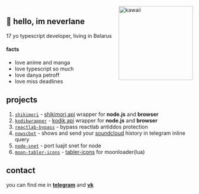 <img align='right' src='https://i.imgur.com/ZWz4fau.jpeg' alt='kawaii' width='200px'/>

## 👋 hello, im neverlane

17 yo typescript developer, living in Belarus

#### facts
- love anime and manga
- love typescript so much
- love danya petroff
- love miss deadlines

## projects

1. [`shikimori`](https://github.com/neverlane/shikimori) - [shikimori api](https://shikimori.one/api/doc) wrapper for **node.js** and **browser**
2. [`kodikwrapper`](https://github.com/thedvxchsquad/kodikwrapper) - [kodik api](https://bd.kodik.biz/api/info) wrapper for **node.js** and **browser**
3. [`reactlab-bypass`](https://github.com/neverlane/reactlab-bypass) - bypass reactlab antiddos protection
4. [`nowscbot`](https://github.com/neverlane/nowscbot) - shows and send your [soundcloud](https://soundcloud.com) history in telegram inline query
5. [`node-snet`](https://github.com/neverlane/node-snet) - port luajit snet for node
6. [`moon-tabler-icons`](https://github.com/neverlane/moon-tabler-icons) - [tabler-icons](https://github.com/tabler/tabler-icons) for moonloader(lua)

## contact

you can find me in [**telegram**](https://neverlane.t.me/) and [**vk**](https://vk.com/neverlane)
